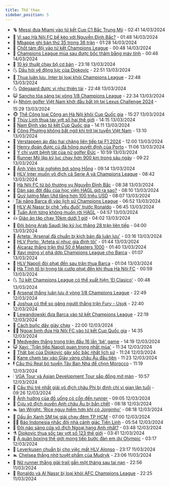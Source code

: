 ```yaml
---
title: Thể thao
sidebar_position: 5
---
```


<!-- vnexpress-the-thao:START -->
- 🪜 [Messi đưa Miami vào tứ kết Cup C1 Bắc Trung Mỹ](https://vnexpress.net/messi-dua-miami-vao-tu-ket-cup-c1-bac-trung-my-4722112.html) - 02:41 14/03/2024
- 🦩 [Vì sao Hà Nội FC bể kèo với Nguyễn Đình Bắc?](https://vnexpress.net/vi-sao-ha-noi-fc-be-keo-voi-nguyen-dinh-bac-4721992.html) - 01:48 14/03/2024
- 🧰 [Mbappe ghi bàn thứ 35 trong 36 trận](https://vnexpress.net/mbappe-ghi-ban-thu-35-trong-36-tran-4722025.html) - 01:28 14/03/2024
- 🤗 [Chốt tám đội vào tứ kết Champions League](https://vnexpress.net/chot-tam-doi-vao-tu-ket-champions-league-4722015.html) - 00:48 14/03/2024
- 🥳 [Champions League mùa sau được bốc thăm bằng máy tính](https://vnexpress.net/champions-league-mua-sau-duoc-boc-tham-bang-may-tinh-4721910.html) - 00:46 14/03/2024
- 🦣 [10 kỹ thuật chạy bộ cơ bản](https://vnexpress.net/10-ky-thuat-chay-bo-co-ban-4722004.html) - 23:18 13/03/2024
- 🌜 [Dấu hỏi về động lực của Djokovic](https://vnexpress.net/dau-hoi-ve-dong-luc-cua-djokovic-4721972.html) - 22:51 13/03/2024
- 🫶 [Thua luân lưu, Inter bị loại khỏi Champions League](https://vnexpress.net/thua-luan-luu-inter-bi-loai-khoi-champions-league-4722009.html) - 22:48 13/03/2024
- 🌜 [Odegaard được ví như thiên tài](https://vnexpress.net/odegaard-duoc-vi-nhu-thien-tai-4721957.html) - 22:48 13/03/2024
- 😺 [Sancho tỏa sáng tại vòng 1/8 Champions League](https://vnexpress.net/sancho-toa-sang-tai-vong-1-8-champions-league-4722010.html) - 22:34 13/03/2024
- 👍 [Nhóm golfer Việt Nam khởi đầu bất lợi tại Lexus Challenge 2024](https://vnexpress.net/nhom-golfer-viet-nam-khoi-dau-bat-loi-tai-lexus-challenge-2024-4721998.html) - 15:29 13/03/2024
- 🐵 [Thể Công loại Công an Hà Nội khỏi Cup Quốc gia](https://vnexpress.net/the-cong-loai-cong-an-ha-noi-khoi-cup-quoc-gia-4721997.html) - 15:27 13/03/2024
- 💫 [Thùy Linh thua tay vợt số hai thế giới](https://vnexpress.net/thuy-linh-thua-tay-vot-so-hai-the-gioi-4721990.html) - 14:15 13/03/2024
- 🦆 [Nam Định vào tứ kết Cup Quốc gia](https://vnexpress.net/nam-dinh-vao-tu-ket-cup-quoc-gia-4721986.html) - 14:11 13/03/2024
- 🙉 [Công Phượng không bất ngờ khi trở lại tuyển Việt Nam](https://vnexpress.net/cong-phuong-khong-bat-ngo-khi-tro-lai-tuyen-viet-nam-4721974.html) - 13:10 13/03/2024
- 📝 [Verstappen áp đảo hai chặng liên tiếp tại F1 2024](https://vnexpress.net/verstappen-ap-dao-hai-chang-lien-tiep-tai-f1-2024-4721279.html) - 12:00 13/03/2024
- 💯 [Henry đoán được cú đá hỏng quyết định của Porto](https://vnexpress.net/henry-doan-duoc-cu-da-hong-quyet-dinh-cua-porto-4721944.html) - 11:06 13/03/2024
- 🌈 [Ý chí vượt bệnh tật của nữ golfer Đức](https://vnexpress.net/y-chi-vuot-benh-tat-cua-nu-golfer-duc-4721951.html) - 10:59 13/03/2024
- 🦩 [Runner Mỹ lập kỷ lục chạy hơn 900 km trong sáu ngày](https://vnexpress.net/runner-my-lap-ky-luc-chay-hon-900-km-trong-sau-ngay-4721903.html) - 09:22 13/03/2024
- 🐲 [Ánh Viên trải nghiệm bơi sông Hồng](https://vnexpress.net/anh-vien-trai-nghiem-boi-song-hong-4721851.html) - 09:14 13/03/2024
- 🌁 [HLV Inter muốn vô địch cả Serie A và Champions League](https://vnexpress.net/hlv-inter-muon-vo-dich-ca-serie-a-va-champions-league-4721887.html) - 08:42 13/03/2024
- 💯 [Hà Nội FC từ bỏ thương vụ Nguyễn Đình Bắc](https://vnexpress.net/ha-noi-fc-tu-bo-thuong-vu-nguyen-dinh-bac-4721875.html) - 08:38 13/03/2024
- 🌝 [Dàn sao đời đầu của học viện HAGL giờ ra sao?](https://vnexpress.net/dan-sao-doi-dau-cua-hoc-vien-hagl-gio-ra-sao-4721053.html) - 08:10 13/03/2024
- 🤖 [Quỹ lương Man Utd tăng hơn 100 triệu USD](https://vnexpress.net/quy-luong-man-utd-tang-hon-100-trieu-usd-4721868.html) - 08:07 13/03/2024
- 🕯 [Tài năng Barca đi vào lịch sử Champions League](https://vnexpress.net/tai-nang-barca-di-vao-lich-su-champions-league-4721658.html) - 06:52 13/03/2024
- 🧰 [HLV Al Nassr bị chê &#39;yếu đuối&#39; trước Ronaldo](https://vnexpress.net/hlv-al-nassr-bi-che-yeu-duoi-truoc-ronaldo-4721708.html) - 06:45 13/03/2024
- 🥳 [Tuấn Anh từng không muốn rời HAGL](https://vnexpress.net/tuan-anh-tung-khong-muon-roi-hagl-4721769.html) - 04:57 13/03/2024
- 👍 [Giáo án tập chạy 10km dưới 1 giờ](https://vnexpress.net/giao-an-tap-chay-10km-duoi-1-gio-4721644.html) - 04:02 13/03/2024
- 💪 [Đội bóng Arab Saudi lập kỷ lục thắng 28 trận liên tiếp](https://vnexpress.net/doi-bong-arab-saudi-lap-ky-luc-thang-28-tran-lien-tiep-4721654.html) - 04:00 13/03/2024
- 👹 [Arteta: &#39;Arsenal đã chuẩn bị kịch bản đá luân lưu&#39;](https://vnexpress.net/arteta-arsenal-da-chuan-bi-kich-ban-da-luan-luu-4721706.html) - 03:16 13/03/2024
- 🧰 [HLV Porto: &#39;Arteta sỉ nhục gia đình tôi&#39;](https://vnexpress.net/hlv-porto-arteta-si-nhuc-gia-dinh-toi-4721622.html) - 01:44 13/03/2024
- 🚀 [Alcaraz thắng trận thứ 50 ở Masters 1000](https://vnexpress.net/alcaraz-thang-tran-thu-50-o-masters-1000-4721635.html) - 01:40 13/03/2024
- 🎃 [Xavi mừng vì phá dớp Champions League cho Barca](https://vnexpress.net/xavi-mung-vi-pha-dop-champions-league-cho-barca-4721582.html) - 01:07 13/03/2024
- 🧰 [HLV Napoli đòi phạt đền sau trận thua Barca](https://vnexpress.net/hlv-napoli-doi-phat-den-sau-tran-thua-barca-4721577.html) - 01:04 13/03/2024
- 👀 [Hà Tĩnh tố bị trọng tài cướp phạt đền khi thua Hà Nội FC](https://vnexpress.net/ha-tinh-to-bi-trong-tai-cuop-phat-den-khi-thua-ha-noi-fc-4721594.html) - 00:59 13/03/2024
- 🌜 [Tứ kết Champions League có thể xuất hiện &#39;El Clasico&#39;](https://vnexpress.net/tu-ket-champions-league-co-the-xuat-hien-el-clasico-4721579.html) - 00:48 13/03/2024
- 🫶 [Arsenal thắng luân lưu ở vòng 1/8 Champions League](https://vnexpress.net/arsenal-thang-luan-luu-o-vong-1-8-champions-league-4721574.html) - 22:49 12/03/2024
- 🦄 [Joshua có thể so găng người thắng trận Fury - Usyk](https://vnexpress.net/joshua-co-the-so-gang-nguoi-thang-tran-fury-usyk-4721575.html) - 22:40 12/03/2024
- 🥳 [Lewandowski đưa Barca vào tứ kết Champions League](https://vnexpress.net/lewandowski-dua-barca-vao-tu-ket-champions-league-4721573.html) - 22:19 12/03/2024
- 🐲 [Cách buộc dây giày chạy](https://vnexpress.net/cach-buoc-day-giay-chay-4721571.html) - 22:00 12/03/2024
- 🧑‍🏫 [Ngoại binh đưa Hà Nội FC vào tứ kết Cup Quốc gia](https://vnexpress.net/ngoai-binh-dua-ha-noi-fc-vao-tu-ket-cup-quoc-gia-4721552.html) - 14:35 12/03/2024
- 🤔 [Medvedev thắng trong trận đấu 16 lần &#39;bẻ&#39; game](https://vnexpress.net/medvedev-thang-trong-tran-dau-16-lan-be-game-4721549.html) - 14:19 12/03/2024
- 😺 [Xavi: &#39;Trận tiếp Napoli quan trọng nhất mùa&#39;](https://vnexpress.net/xavi-tran-tiep-napoli-quan-trong-nhat-mua-4721532.html) - 11:34 12/03/2024
- 💪 [Thất bại của Djokovic gây sốc bậc nhất lịch sử](https://vnexpress.net/that-bai-cua-djokovic-gay-soc-bac-nhat-lich-su-4721529.html) - 11:24 12/03/2024
- 💼 [Kane chạm tay vào Giày vàng châu Âu đầu tiên](https://vnexpress.net/kane-cham-tay-vao-giay-vang-chau-au-dau-tien-4721490.html) - 11:23 12/03/2024
- 🕴 [Cầu thủ Real bỏ tuyển Tây Ban Nha để chọn Morocco](https://vnexpress.net/cau-thu-real-bo-tuyen-tay-ban-nha-de-chon-morocco-4721511.html) - 11:19 12/03/2024
- 🕯 [VGA Tour và Asian Development Tour sắp đồng mở màn](https://vnexpress.net/vga-tour-va-asian-development-tour-sap-dong-mo-man-4721520.html) - 10:57 12/03/2024
- 📝 [Cầu thủ trẻ nhất giải vô địch châu Phi bị đình chỉ vì gian lận tuổi](https://vnexpress.net/cau-thu-tre-nhat-giai-vo-dich-chau-phi-bi-dinh-chi-vi-gian-lan-tuoi-4721483.html) - 09:26 12/03/2024
- 🧐 [Ảnh hưởng của đồ uống có cồn đến runner](https://vnexpress.net/anh-huong-cua-do-uong-co-con-den-runner-4721208.html) - 09:05 12/03/2024
- 🙉 [Cựu vô địch quyền Anh châu Âu bị bắn chết](https://vnexpress.net/cuu-vo-dich-quyen-anh-chau-au-bi-ban-chet-4721410.html) - 08:18 12/03/2024
- 🏊 [Ian Wright: &#39;Rice nguy hiểm hơn khi có Jorginho&#39;](https://vnexpress.net/ian-wright-rice-nguy-hiem-hon-khi-co-jorginho-4721434.html) - 08:18 12/03/2024
- 🌊 [Dấu ấn Xanh SM tại giải chạy đêm TP HCM](https://vnexpress.net/dau-an-xanh-sm-tai-giai-chay-dem-tp-hcm-4721386.html) - 07:00 12/03/2024
- 👨‍🏫 [Báo Indonesia nhắc đội nhà cảnh giác Tiến Linh](https://vnexpress.net/bao-indonesia-nhac-doi-nha-canh-giac-tien-linh-4721367.html) - 05:54 12/03/2024
- 🥷 [Đội nào sáng cửa vô địch Ngoại hạng Anh nhất?](https://vnexpress.net/doi-nao-sang-cua-vo-dich-ngoai-hang-anh-nhat-4721282.html) - 03:48 12/03/2024
- ⚗️ [Djokovic thua sốc tay vợt số 123 thế giới](https://vnexpress.net/djokovic-thua-soc-tay-vot-so-123-the-gioi-4721298.html) - 03:41 12/03/2024
- 🌮 [Á quân boxing thế giới mong tiếp bước đàn em dự Olympic](https://vnexpress.net/a-quan-boxing-the-gioi-mong-tiep-buoc-dan-em-du-olympic-4721260.html) - 03:17 12/03/2024
- 🤩 [Leverkusen chuẩn bị cho việc mất HLV Alonso](https://vnexpress.net/leverkusen-chuan-bi-cho-viec-mat-hlv-alonso-4721158.html) - 23:17 11/03/2024
- 🏊 [Chelsea thắng nhờ tuyệt phẩm của Mudryk](https://vnexpress.net/chelsea-thang-nho-tuyet-pham-cua-mudryk-4721161.html) - 23:06 11/03/2024
- 🐎 [Nữ runner thắng giải trail gần một tháng sau tai nạn](https://vnexpress.net/nu-runner-thang-giai-trail-gan-mot-thang-sau-tai-nan-4721121.html) - 22:56 11/03/2024
- 💫 [Ronaldo và Al Nassr bị loại khỏi AFC Champions League](https://vnexpress.net/ronaldo-va-al-nassr-bi-loai-khoi-afc-champions-league-4721154.html) - 22:25 11/03/2024<!-- vnexpress-the-thao:END -->
